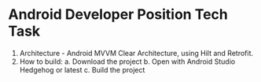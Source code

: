 # Android Developer Position Tech Task

1. Architecture - Android MVVM Clear Architecture, using Hilt and Retrofit.
2. How to build: 
   a. Download the project
   b. Open with Android Studio Hedgehog or latest
   c. Build the project
